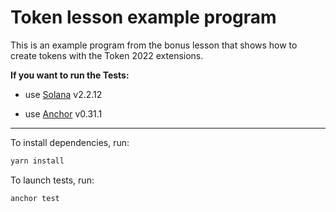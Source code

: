 # Token lesson example program

This is an example program from the bonus lesson that shows how to create tokens with the Token 2022 extensions.

**If you want to run the Tests:**

- use [Solana](https://solana.com/docs/intro/installation) v2.2.12

- use [Anchor](https://www.anchor-lang.com/docs/installation) v0.31.1

---

To install dependencies, run:

```bash
yarn install
```

To launch tests, run:
```bash
anchor test
```
